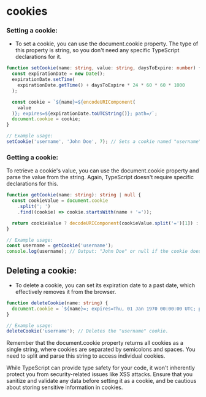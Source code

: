 # cookies

### Setting a cookie:

- To set a cookie, you can use the document.cookie property. The type of this property is string, so you don't need any specific TypeScript declarations for it.

```ts
function setCookie(name: string, value: string, daysToExpire: number) {
  const expirationDate = new Date();
  expirationDate.setTime(
    expirationDate.getTime() + daysToExpire * 24 * 60 * 60 * 1000
  );

  const cookie = `${name}=${encodeURIComponent(
    value
  )}; expires=${expirationDate.toUTCString()}; path=/`;
  document.cookie = cookie;
}
```

```ts
// Example usage:
setCookie('username', 'John Doe', 7); // Sets a cookie named "username" with the value "John Doe" that expires in 7 days.
```

### Getting a cookie:

To retrieve a cookie's value, you can use the document.cookie property and parse the value from the string. Again, TypeScript doesn't require specific declarations for this.

```ts
function getCookie(name: string): string | null {
  const cookieValue = document.cookie
    .split('; ')
    .find((cookie) => cookie.startsWith(name + '='));

  return cookieValue ? decodeURIComponent(cookieValue.split('=')[1]) : null;
}
```

```ts
// Example usage:
const username = getCookie('username');
console.log(username); // Output: "John Doe" or null if the cookie doesn't exist or has expired.
```

## Deleting a cookie:

- To delete a cookie, you can set its expiration date to a past date, which effectively removes it from the browser.

```ts
function deleteCookie(name: string) {
  document.cookie = `${name}=; expires=Thu, 01 Jan 1970 00:00:00 UTC; path=/`;
}

// Example usage:
deleteCookie('username'); // Deletes the "username" cookie.
```

Remember that the document.cookie property returns all cookies as a single string, where cookies are separated by semicolons and spaces. You need to split and parse this string to access individual cookies.

While TypeScript can provide type safety for your code, it won't inherently protect you from security-related issues like XSS attacks. Ensure that you sanitize and validate any data before setting it as a cookie, and be cautious about storing sensitive information in cookies.
